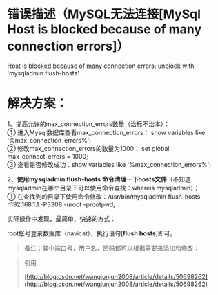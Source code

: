 # **错误描述（MySQL无法连接\[MySql Host is blocked because of many connection errors\]）**

Host is blocked because of many connection errors; unblock with 'mysqladmin flush-hosts'

# **解决方案：**

1、提高允许的max\_connection\_errors数量（治标不治本）：  
 ① 进入Mysql数据库查看max\_connection\_errors： show variables like '%max\_connection\_errors%';  
 ② 修改max\_connection\_errors的数量为1000： set global max\_connect\_errors = 1000;  
 ③ 查看是否修改成功：show variables like '%max\_connection\_errors%';

2、**使用mysqladmin flush-hosts 命令清理一下hosts文件**（不知道mysqladmin在哪个目录下可以使用命令查找：whereis mysqladmin）；  
 ① 在查找到的目录下使用命令修改：/usr/bin/mysqladmin flush-hosts -h192.168.1.1 -P3308 -uroot -prootpwd;

实际操作中发现，最简单、快速的方式：

root帐号登录数据库（navicat），执行语句\[**flush hosts**\]即可。

> 备注：其中端口号，用户名，密码都可以根据需要来添加和修改；



> 引用
>
> [http://blog.csdn.net/wangjunjun2008/article/details/50698262](http://blog.csdn.net/wangjunjun2008/article/details/50698262)



